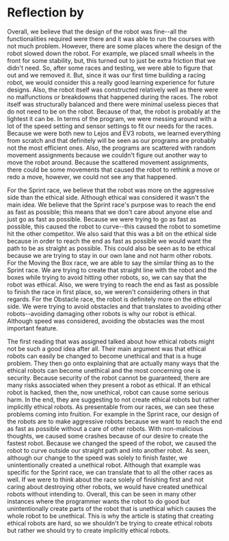 # Reflection by 

Overall, we believe that the design of the robot was fine--all the functionalities
required were there and it was able to run the courses with not much problem. However,
there are some places where the design of the robot slowed down the robot. For example,
we placed small wheels in the front for some stability, but, this turned out to just be
extra friction that we didn't need. So, after some races and testing, we were able to
figure that out and we removed it. But, since it was our first time building a racing
robot, we would consider this a really good learning experience for future designs.
Also, the robot itself was constructed relatively well as there were no malfunctions
or breakdowns that happened during the races. The robot itself was structurally balanced
and there were minimal useless pieces that do not need to be on the robot. Because of that,
the robot is probably at the lightest it can be. In terms of the program, we were messing
around with a lot of the speed setting and sensor settings to fit our needs for the races.
Because we were both new to Lejos and EV3 robots, we learned everything from scratch and
that definitely will be seen as our programs are probably not the most efficient ones.
Also, the programs are scattered with random movement assignments because we couldn't figure
out another way to move the robot around. Because the scattered movement assignments,
there could be some movements that caused the robot to rethink a move or redo a move,
however, we could not see any that happened.

For the Sprint race, we believe that the robot was more on the aggressive side than
the ethical side. Although ethical was considered it wasn't the main idea. We believe
that the Sprint race's purpose was to reach the end as fast as possible; this means
that we don't care about anyone else and just go as fast as possible. Because we were
trying to go as fast as possible, this caused the robot to curve--this caused the robot
to sometime hit the other competitor. We also said that this was a bit on the ethical
side because in order to reach the end as fast as possible we would want the path to
be as straight as possible. This could also be seen as to be ethical because we are
trying to stay in our own lane and not harm other robots. For the Moving the Box race,
we are able to say the similar thing as to the Sprint race. We are trying to create that
straight line with the robot and the boxes while trying to avoid hitting other robots,
so, we can say that the robot was ethical. Also, we were trying to reach the end as
fast as possible to finish the race in first place, so, we weren't considering others
in that regards. For the Obstacle race, the robot is definitely more on the ethical side.
We were trying to avoid obstacles and that translates to avoiding other robots--avoiding
damaging other robots is why our robot is ethical. Although speed was considered, avoiding
the obstacles was the most important feature.

The first reading that was assigned talked about how ethical robots might not be such a good
idea after all. Their main argument was that ethical robots can easily be changed to become
unethical and that is a huge problem. They then go onto explaining that are actually many
ways that the ethical robots can become unethical and the most concerning one is security.
Because security of the robot cannot be guaranteed, there are many risks associated when
they present a robot as ethical. If an ethical robot is hacked, then the, now unethical, robot
can cause some serious harm. In the end, they are suggesting to not create ethical robots but
rather implicitly ethical robots. As presentable from our races, we can see these problems
coming into fruition. For example in the Sprint race, our design of the robots are to make
aggressive robots because we want to reach the end as fast as possible without a care of other
robots. With non-malicious thoughts, we caused some crashes because of our desire to create
the fastest robot. Because we changed the speed of the robot, we caused the robot to curve
outside our straight path and into another robot. As seen, although our change to the speed
was solely to finish faster, we unintentionally created a unethical robot. Although that
example was specific for the Sprint race, we can translate that to all the other races as well.
If we were to think about the race solely of finishing first and not caring about destroying
other robots, we would have created unethical robots without intending to. Overall, this can
be seen in many other instances where the programmer wants the robot to do good but unintentionally
create parts of the robot that is unethical which causes the whole robot to be unethical.
This is why the article is stating that creating ethical robots are hard, so we shouldn't be
trying to create ethical robots but rather we should try to create implicitly ethical robots.
